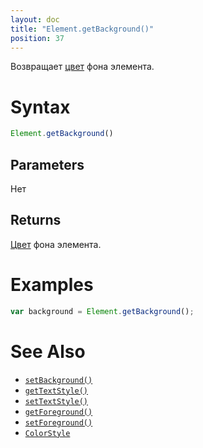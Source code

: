 ```yaml
---
layout: doc
title: "Element.getBackground()"
position: 37
---
```


Возвращает [цвет](/docs/Specifications/UserInterface/KeyConcepts/Style/ColorStyle/) фона элемента.

# Syntax

```js
Element.getBackground()
```

## Parameters

Нет

## Returns

[Цвет](/docs/Specifications/UserInterface/KeyConcepts/Style/ColorStyle/) фона элемента.

# Examples

```js
var background = Element.getBackground();
```

# See Also

* [`setBackground()`](../Element.setBackground/)
* [`getTextStyle()`](../Element.getTextStyle/)
* [`setTextStyle()`](../Element.setTextStyle/)
* [`getForeground()`](../Element.getForeground/)
* [`setForeground()`](../Element.setForeground/)
* [`ColorStyle`](/docs/Specifications/UserInterface/KeyConcepts/Style/ColorStyle/)
